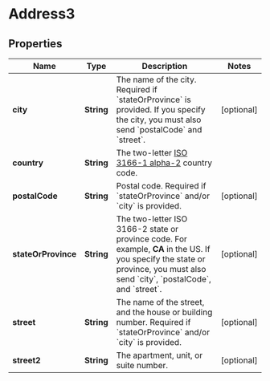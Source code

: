 

# Address3


## Properties

| Name | Type | Description | Notes |
|------------ | ------------- | ------------- | -------------|
|**city** | **String** | The name of the city. Required if &#x60;stateOrProvince&#x60; is provided.  If you specify the city, you must also send &#x60;postalCode&#x60; and &#x60;street&#x60;. |  [optional] |
|**country** | **String** | The two-letter [ISO 3166-1 alpha-2](https://en.wikipedia.org/wiki/ISO_3166-1_alpha-2) country code. |  |
|**postalCode** | **String** | Postal code. Required if &#x60;stateOrProvince&#x60; and/or &#x60;city&#x60; is provided. |  [optional] |
|**stateOrProvince** | **String** | The two-letter ISO 3166-2 state or province code. For example, **CA** in the US.   If you specify the state or province, you must also send &#x60;city&#x60;, &#x60;postalCode&#x60;, and &#x60;street&#x60;. |  [optional] |
|**street** | **String** | The name of the street, and the house or building number. Required if &#x60;stateOrProvince&#x60; and/or &#x60;city&#x60; is provided. |  [optional] |
|**street2** | **String** | The apartment, unit, or suite number. |  [optional] |



